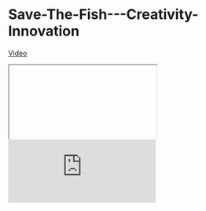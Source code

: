 # Save-The-Fish---Creativity-Innovation 


[Video](https://www.canva.com/design/DAEsfqAL0Eo/tTm74XvJ9Jm5d7u08hmVkw/watch?utm_content=DAEsfqAL0Eo&utm_campaign=designshare&utm_medium=link&utm_source=sharebutton)

<iframe>[https://www.canva.com/design/DAEsfqAL0Eo/tTm74XvJ9Jm5d7u08hmVkw/watch?utm_content=DAEsfqAL0Eo&utm_campaign=designshare&utm_medium=link&utm_source=sharebutton]</iframe>

<iframe src="https://www.canva.com/design/DAEsfqAL0Eo/tTm74XvJ9Jm5d7u08hmVkw/watch?utm_content=DAEsfqAL0Eo&utm_campaign=designshare&utm_medium=link&utm_source=sharebutton" style="width: 300px; height: 128px; border: 0" />






